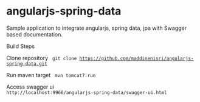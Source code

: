 # angularjs-spring-data
Sample application to integrate angularjs, spring data, jpa with Swagger based documentation.

Build Steps

Clone repository
<code>
git clone https://github.com/maddinenisri/angularjs-spring-data.git
</code>

Run maven target
<code>
mvn tomcat7:run
</code>

Access swagger ui 
<code>
http://localhost:9966/angularjs-spring-data/swagger-ui.html
</code>
